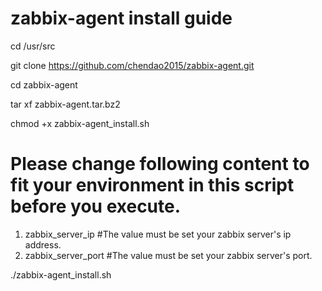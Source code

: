 # zabbix-agent install guide
cd /usr/src

git clone https://github.com/chendao2015/zabbix-agent.git

cd zabbix-agent

tar xf zabbix-agent.tar.bz2

chmod +x zabbix-agent_install.sh


# Please change following content to fit your environment in this script before you execute.
1) zabbix_server_ip  #The value must be set your zabbix server's ip address.
2) zabbix_server_port  #The value must be set your zabbix server's port.


./zabbix-agent_install.sh
